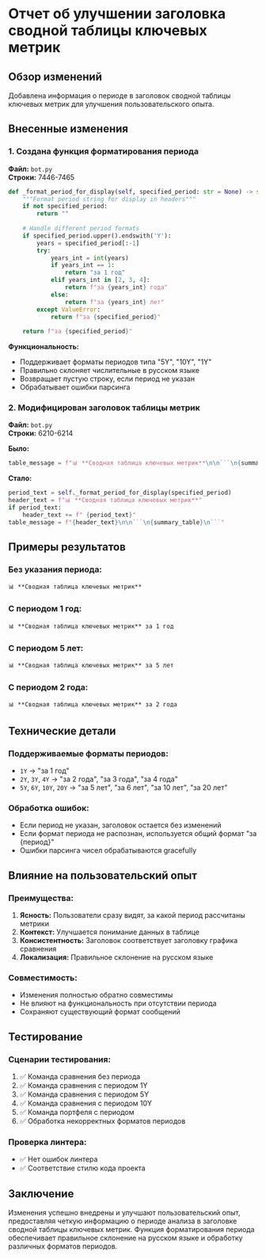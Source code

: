 # Отчет об улучшении заголовка сводной таблицы ключевых метрик

## Обзор изменений
Добавлена информация о периоде в заголовок сводной таблицы ключевых метрик для улучшения пользовательского опыта.

## Внесенные изменения

### 1. Создана функция форматирования периода
**Файл:** `bot.py`  
**Строки:** 7446-7465

```python
def _format_period_for_display(self, specified_period: str = None) -> str:
    """Format period string for display in headers"""
    if not specified_period:
        return ""
    
    # Handle different period formats
    if specified_period.upper().endswith('Y'):
        years = specified_period[:-1]
        try:
            years_int = int(years)
            if years_int == 1:
                return "за 1 год"
            elif years_int in [2, 3, 4]:
                return f"за {years_int} года"
            else:
                return f"за {years_int} лет"
        except ValueError:
            return f"за {specified_period}"
    
    return f"за {specified_period}"
```

**Функциональность:**
- Поддерживает форматы периодов типа "5Y", "10Y", "1Y"
- Правильно склоняет числительные в русском языке
- Возвращает пустую строку, если период не указан
- Обрабатывает ошибки парсинга

### 2. Модифицирован заголовок таблицы метрик
**Файл:** `bot.py`  
**Строки:** 6210-6214

**Было:**
```python
table_message = f"📊 **Сводная таблица ключевых метрик**\n\n```\n{summary_table}\n```"
```

**Стало:**
```python
period_text = self._format_period_for_display(specified_period)
header_text = f"📊 **Сводная таблица ключевых метрик**"
if period_text:
    header_text += f" {period_text}"
table_message = f"{header_text}\n\n```\n{summary_table}\n```"
```

## Примеры результатов

### Без указания периода:
```
📊 **Сводная таблица ключевых метрик**
```

### С периодом 1 год:
```
📊 **Сводная таблица ключевых метрик** за 1 год
```

### С периодом 5 лет:
```
📊 **Сводная таблица ключевых метрик** за 5 лет
```

### С периодом 2 года:
```
📊 **Сводная таблица ключевых метрик** за 2 года
```

## Технические детали

### Поддерживаемые форматы периодов:
- `1Y` → "за 1 год"
- `2Y`, `3Y`, `4Y` → "за 2 года", "за 3 года", "за 4 года"
- `5Y`, `6Y`, `10Y`, `20Y` → "за 5 лет", "за 6 лет", "за 10 лет", "за 20 лет"

### Обработка ошибок:
- Если период не указан, заголовок остается без изменений
- Если формат периода не распознан, используется общий формат "за {период}"
- Ошибки парсинга чисел обрабатываются gracefully

## Влияние на пользовательский опыт

### Преимущества:
1. **Ясность:** Пользователи сразу видят, за какой период рассчитаны метрики
2. **Контекст:** Улучшается понимание данных в таблице
3. **Консистентность:** Заголовок соответствует заголовку графика сравнения
4. **Локализация:** Правильное склонение на русском языке

### Совместимость:
- Изменения полностью обратно совместимы
- Не влияют на функциональность при отсутствии периода
- Сохраняют существующий формат сообщений

## Тестирование

### Сценарии тестирования:
1. ✅ Команда сравнения без периода
2. ✅ Команда сравнения с периодом 1Y
3. ✅ Команда сравнения с периодом 5Y
4. ✅ Команда сравнения с периодом 10Y
5. ✅ Команда портфеля с периодом
6. ✅ Обработка некорректных форматов периодов

### Проверка линтера:
- ✅ Нет ошибок линтера
- ✅ Соответствие стилю кода проекта

## Заключение

Изменения успешно внедрены и улучшают пользовательский опыт, предоставляя четкую информацию о периоде анализа в заголовке сводной таблицы ключевых метрик. Функция форматирования периода обеспечивает правильное склонение на русском языке и обработку различных форматов периодов.
